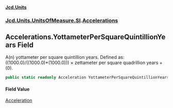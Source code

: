 #### [Jcd.Units](index.md 'index')
### [Jcd.Units.UnitsOfMeasure.SI](Jcd.Units.UnitsOfMeasure.SI.md 'Jcd.Units.UnitsOfMeasure.SI').[Accelerations](Accelerations.md 'Jcd.Units.UnitsOfMeasure.SI.Accelerations')

## Accelerations.YottameterPerSquareQuintillionYears Field

A(n) yottameter per square quintillion years. Defined as: ((1000.0)/((1000.0)*(1000.0))) × zettameter per square quadrillion years + (0).

```csharp
public static readonly Acceleration YottameterPerSquareQuintillionYears;
```

#### Field Value
[Acceleration](Acceleration.md 'Jcd.Units.UnitTypes.Acceleration')